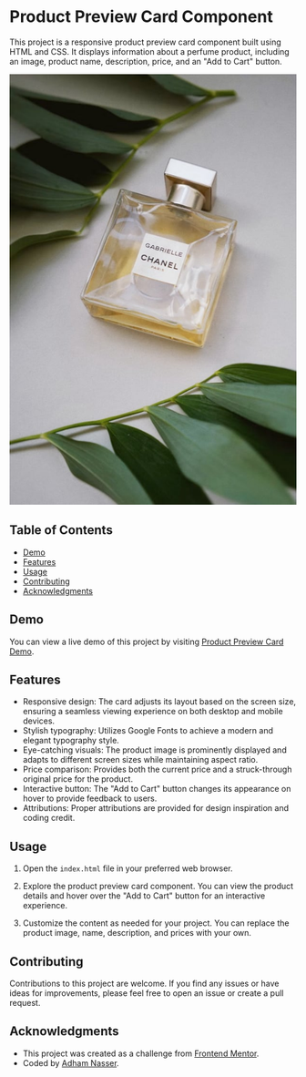 # Product Preview Card Component

This project is a responsive product preview card component built using HTML and CSS. It displays information about a perfume product, including an image, product name, description, price, and an "Add to Cart" button.

![Product Preview Card](./images/image-product-desktop.jpg)

## Table of Contents

- [Demo](#demo)
- [Features](#features)
- [Usage](#usage)
- [Contributing](#contributing)
- [Acknowledgments](#acknowledgments)

## Demo

You can view a live demo of this project by visiting [Product Preview Card Demo](https://product-preview-card-component-main-chi-three.vercel.app/).

## Features

- Responsive design: The card adjusts its layout based on the screen size, ensuring a seamless viewing experience on both desktop and mobile devices.
- Stylish typography: Utilizes Google Fonts to achieve a modern and elegant typography style.
- Eye-catching visuals: The product image is prominently displayed and adapts to different screen sizes while maintaining aspect ratio.
- Price comparison: Provides both the current price and a struck-through original price for the product.
- Interactive button: The "Add to Cart" button changes its appearance on hover to provide feedback to users.
- Attributions: Proper attributions are provided for design inspiration and coding credit.

## Usage

1. Open the `index.html` file in your preferred web browser.

2. Explore the product preview card component. You can view the product details and hover over the "Add to Cart" button for an interactive experience.

3. Customize the content as needed for your project. You can replace the product image, name, description, and prices with your own.

## Contributing

Contributions to this project are welcome. If you find any issues or have ideas for improvements, please feel free to open an issue or create a pull request.

## Acknowledgments

- This project was created as a challenge from [Frontend Mentor](https://www.frontendmentor.io).
- Coded by [Adham Nasser](https://github.com/Adham-XIII).
